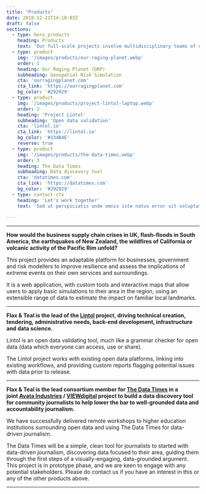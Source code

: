 ```yaml
---
title: "Products"
date: 2018-12-21T14:10:03Z
draft: false
sections:
  - type: hero_products
    heading: Products
    text: 'Our full-scale projects involve multidisciplinary teams of designers, media specialists, developers, app and mobile experts, infrastructure engineers, analysts and data scientists assembled as needed. Explore a few of our recent projects:'
  - type: product
    img: '/images/products/our-raging-planet.webp'
    order: 1
    heading: Our Raging Planet (ORP)
    subheading: Geospatial Risk Simulation
    cta: 'ourragingplanet.com'
    cta_link: 'https://ourragingplanet.com'
    bg_color: '#292929'
  - type: product
    img: '/images/products/project-lintol-laptop.webp'
    order: 2
    heading: 'Project Lintol'
    subheading: 'Open data validation'
    cta: 'lintol.io'
    cta_link: 'https://lintol.io'
    bg_color: '#334B4E'
    reverse: true
  - type: product
    img: '/images/products/the-data-times.webp'
    order: 3
    heading: The Data Times
    subheading: Data discovery tool
    cta: 'datatimes.com'
    cta_link: 'https://datatimes.com'
    bg_color: '#292929'
  - type: contact-ctx
    heading: 'Let’s work together'
    text: 'Sed ut perspiciatis unde omnis iste natus error sit voluptatem accusantium doloremque laudantium, totam rem aperiam, eaque ipsa quae ab illo'
    
---
```


---


**How would the business supply chain crises in UK, flash-floods in South America, the earthquakes of New Zealand, the wildfires of California or volcanic activity of the Pacific Rim unfold?**

This project provides an adaptable platform for businesses, government and risk modellers to improve resilience and assess the implications of extreme events on their own services and surroundings.

It is a web application, with custom tools and interactive maps that allow users to apply basic simulations to their area in the region, using an extensible range of data to estimate the impact on familiar local landmarks.

---



**Flax & Teal is the lead of the [Lintol](https://lintol.io/) project, driving technical creation, tendering, administrative needs, back-end development, infrastructure and data science.**

Lintol is an open data validating tool, much like a grammar checker for open data (data which everyone can access, use or share).

The Lintol project works with existing open data platforms, linking into existing workflows, and providing custom reports flagging potential issues with data prior to release.

---

**Flax & Teal is the lead consortium member for [The Data Times](https://thedatatimes.com/) in a joint [Avata Industries](https://avata.industries/) / [VIEWdigital](https://flaxandteal.co.uk/pages/projects/viewdigital.org) project to build a data discovery tool for community journalists to help lower the bar to well-grounded data and accountability journalism.** 

We have successfully delivered remote workshops to higher education institutions surrounding open data and using The Data Times for data-driven journalism.

The Data Times will be a simple, clean tool for journalists to started with data-driven journalism, discovering data focused to their area, guiding them through the first steps of a visually-engaging, data-grounded argument.
This project is in prototype phase, and we are keen to engage with any potential stakeholders. Please do contact us if you have an interest in this or any of the other products above.

---



